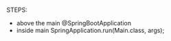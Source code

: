 STEPS: 
- above the main @SpringBootApplication 
- inside main SpringApplication.run(Main.class, args);
